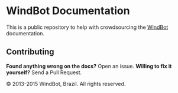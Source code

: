 WindBot Documentation
=====================

This is a public repository to help with crowdsourcing the [WindBot](http://tibiawindbot.com) documentation.



Contributing
------------

**Found anything wrong on the docs?** Open an issue.
**Willing to fix it yourself?** Send a Pull Request.




© 2013-2015 WindBot, Brazil. All rights reserved.
